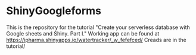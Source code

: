 # ShinyGoogleforms
This is the repository for the tutorial "Create your serverless database with Google sheets and Shiny. Part I."
Working app can be found at https://ipharma.shinyapps.io/watertracker/_w_fefefced/
Creads are in the tutorial/
